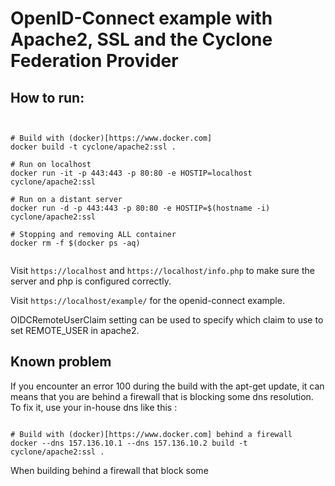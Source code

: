# OpenID-Connect example with Apache2, SSL and the Cyclone Federation Provider

## How to run:

```shell


# Build with (docker)[https://www.docker.com]
docker build -t cyclone/apache2:ssl .

# Run on localhost
docker run -it -p 443:443 -p 80:80 -e HOSTIP=localhost cyclone/apache2:ssl

# Run on a distant server
docker run -d -p 443:443 -p 80:80 -e HOSTIP=$(hostname -i) cyclone/apache2:ssl

# Stopping and removing ALL container
docker rm -f $(docker ps -aq)


```

Visit `https://localhost` and `https://localhost/info.php` to make sure the server and php is configured correctly.

Visit `https://localhost/example/` for the openid-connect example.

OIDCRemoteUserClaim setting can be used to specify which claim to use to set REMOTE_USER in apache2.

## Known problem

If you encounter an error 100 during the build with the apt-get update, it can means that you are behind a firewall that is blocking some dns resolution. To fix it, use your in-house dns like this :


```shell

# Build with (docker)[https://www.docker.com] behind a firewall
docker --dns 157.136.10.1 --dns 157.136.10.2 build -t cyclone/apache2:ssl .

```

When building behind a firewall that block some
